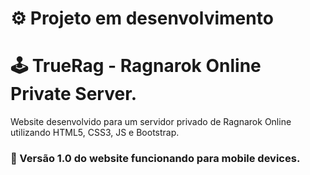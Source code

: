 # :gear: Projeto em desenvolvimento
# :joystick: TrueRag - Ragnarok Online Private Server.
Website desenvolvido para um servidor privado de Ragnarok Online utilizando HTML5, CSS3, JS e Bootstrap.

### :iphone: Versão 1.0 do website funcionando para mobile devices.
